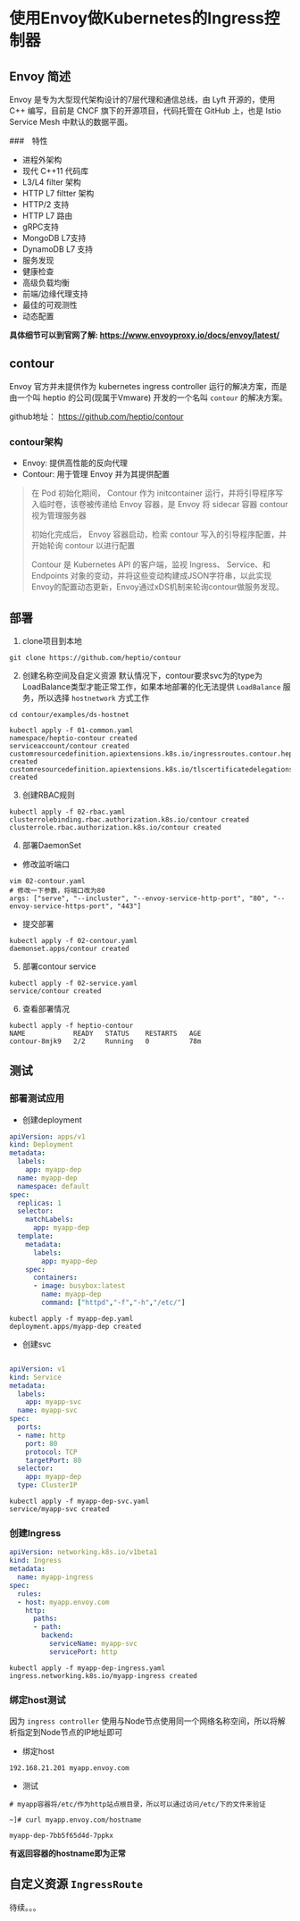 # 使用Envoy做Kubernetes的Ingress控制器

## Envoy 简述
Envoy 是专为大型现代架构设计的7层代理和通信总线，由 Lyft 开源的，使用 C++ 编写，目前是 CNCF 旗下的开源项目，代码托管在 GitHub 上，也是 Istio Service Mesh 中默认的数据平面。

###　特性
* 进程外架构
* 现代 C++11 代码库
* L3/L4 filter 架构
* HTTP L7 filtter 架构
* HTTP/2 支持
* HTTP L7 路由
* gRPC支持
* MongoDB L7支持
* DynamoDB L7 支持
* 服务发现
* 健康检查
* 高级负载均衡
* 前端/边缘代理支持
* 最佳的可观测性
* 动态配置

**具体细节可以到官网了解: https://www.envoyproxy.io/docs/envoy/latest/**

## contour
Envoy 官方并未提供作为 kubernetes ingress controller 运行的解决方案，而是由一个叫 heptio 的公司(现属于Vmware) 开发的一个名叫 `contour` 的解决方案。

github地址： https://github.com/heptio/contour

### contour架构
* Envoy: 提供高性能的反向代理
* Contour: 用于管理 Envoy 并为其提供配置

> 在 Pod 初始化期间， Contour 作为 initcontainer 运行，并将引导程序写入临时卷，该卷被传递给 Envoy 容器，是 Envoy 将 sidecar 容器 contour 视为管理服务器
>
> 初始化完成后， Envoy 容器启动，检索 contour 写入的引导程序配置，并开始轮询 contour 以进行配置
>
> Contour 是 Kubernetes API 的客户端，监视 Ingress、 Service、和 Endpoints 对象的变动，并将这些变动构建成JSON字符串，以此实现Envoy的配置动态更新，Envoy通过xDS机制来轮询contour做服务发现。

## 部署
1. clone项目到本地
```shell
git clone https://github.com/heptio/contour
```

2. 创建名称空间及自定义资源
默认情况下，contour要求svc为的type为LoadBalance类型才能正常工作，如果本地部署的化无法提供 `LoadBalance` 服务，所以选择 `hostnetwork` 方式工作
```shell
cd contour/examples/ds-hostnet

kubectl apply -f 01-common.yaml
namespace/heptio-contour created
serviceaccount/contour created
customresourcedefinition.apiextensions.k8s.io/ingressroutes.contour.heptio.com created
customresourcedefinition.apiextensions.k8s.io/tlscertificatedelegations.contour.heptio.com created
```

3. 创建RBAC规则
```shell
kubectl apply -f 02-rbac.yaml 
clusterrolebinding.rbac.authorization.k8s.io/contour created
clusterrole.rbac.authorization.k8s.io/contour created
```

4. 部署DaemonSet
* 修改监听端口
```shell
vim 02-contour.yaml
# 修改一下参数，将端口改为80
args: ["serve", "--incluster", "--envoy-service-http-port", "80", "--envoy-service-https-port", "443"]

```

* 提交部署
```shell
kubectl apply -f 02-contour.yaml
daemonset.apps/contour created
```

5. 部署contour service
```shell
kubectl apply -f 02-service.yaml
service/contour created
```

6. 查看部署情况
```shell
kubectl apply -f heptio-contour
NAME            READY   STATUS    RESTARTS   AGE
contour-8mjk9   2/2     Running   0          78m
```

## 测试
### 部署测试应用
* 创建deployment
```yaml
apiVersion: apps/v1
kind: Deployment
metadata:
  labels:
    app: myapp-dep
  name: myapp-dep
  namespace: default
spec:
  replicas: 1
  selector:
    matchLabels:
      app: myapp-dep
  template:
    metadata:
      labels:
        app: myapp-dep
    spec:
      containers:
      - image: busybox:latest
        name: myapp-dep
        command: ["httpd","-f","-h","/etc/"]
```

```shell
kubectl apply -f myapp-dep.yaml
deployment.apps/myapp-dep created
```

* 创建svc
```yaml

apiVersion: v1
kind: Service
metadata:
  labels:
    app: myapp-svc
  name: myapp-svc
spec:
  ports:
  - name: http
    port: 80
    protocol: TCP
    targetPort: 80
  selector:
    app: myapp-dep
  type: ClusterIP
```
```shell
kubectl apply -f myapp-dep-svc.yaml
service/myapp-svc created
```

### 创建Ingress
```yaml
apiVersion: networking.k8s.io/v1beta1
kind: Ingress
metadata:
  name: myapp-ingress
spec:
  rules:
  - host: myapp.envoy.com
    http:
      paths:
      - path:
        backend:
          serviceName: myapp-svc
          servicePort: http
```
```shell
kubectl apply -f myapp-dep-ingress.yaml
ingress.networking.k8s.io/myapp-ingress created
```

### 绑定host测试
因为 `ingress controller` 使用与Node节点使用同一个网络名称空间，所以将解析指定到Node节点的IP地址即可

* 绑定host
```
192.168.21.201 myapp.envoy.com
```

* 测试
```
# myapp容器将/etc/作为http站点根目录，所以可以通过访问/etc/下的文件来验证

~]# curl myapp.envoy.com/hostname

myapp-dep-7bb5f65d4d-7ppkx
```
**有返回容器的hostname即为正常**

## 自定义资源 `IngressRoute`
待续。。。

